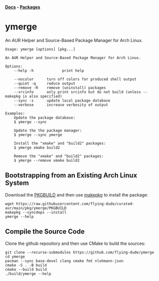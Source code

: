 **[Docs](docs/README.md) - [Packages](https://github.com/flying-dude/curated-aur)**

# ymerge

An AUR Helper and Source-Based Package Manager for Arch Linux.

```
Usage: ymerge [options] [pkg...]

An AUR Helper and Source-Based Package Manager for Arch Linux.

Options:
    --help -h             print help

    --nocolor      turn off colors for produced shell output
    --quiet -q     reduce output
    --remove -R    remove (uninstall) packages
    --srcinfo      only print srcinfo but do not build (unless --makepkg is also specified)
    --sync -s      update local package database
    --verbose      increase verbosity of output

Examples:
    Update the package database:
    $ ymerge --sync

    Update the the package manager:
    $ ymerge --sync ymerge

    Install the "xmake" and "build2" packages:
    $ ymerge xmake build2

    Remove the "xmake" and "build2" packages:
    $ ymerge --remove xmake build2
```

## Bootstrapping from an Existing Arch Linux System

Download the
[PKGBUILD](https://github.com/flying-dude/curated-aur/blob/main/pkg/ymerge/PKGBUILD)
and then use
[makepkg](https://wiki.archlinux.org/title/Makepkg)
to install the package:

```
wget https://raw.githubusercontent.com/flying-dude/curated-aur/main/pkg/ymerge/PKGBUILD
makepkg --syncdeps --install
ymerge --help
```

## Compile the Source Code

Clone the github repository and then use CMake to build the sources:

```
git clone --recurse-submodules https://github.com/flying-dude/ymerge
cd ymerge
pacman --sync base-devel clang cmake fmt nlohmann-json
cmake -S . -B build
cmake --build build
./build/ymerge --help
```
